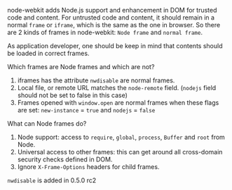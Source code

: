 node-webkit adds Node.js support and enhancement in DOM for trusted code and content. For untrusted code and content, it should remain in a normal `frame` or `iframe`, which is the same as the one in browser. So there are 2 kinds of frames in node-webkit: `Node frame` and `normal frame`.

As application developer, one should be keep in mind that contents should be loaded in correct frames.

Which frames are Node frames and which are not?

1. iframes has the attribute `nwdisable` are normal frames.
2. Local file, or remote URL matches the `node-remote` field. (`nodejs` field should not be set to false in this case)
3. Frames opened with `window.open` are normal frames when these flags are set: `new-instance` = `true` and `nodejs` = `false`

What can Node frames do?

1. Node support: access to `require`, `global`, `process`, `Buffer` and `root` from Node.
2. Universal access to other frames: this can get around all cross-domain security checks defined in DOM.
3. Ignore `X-Frame-Options` headers for child frames.

`nwdisable` is added in 0.5.0 rc2